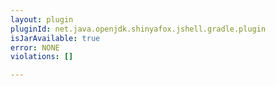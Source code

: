 ```yaml
---
layout: plugin
pluginId: net.java.openjdk.shinyafox.jshell.gradle.plugin
isJarAvailable: true
error: NONE
violations: []

---
```

